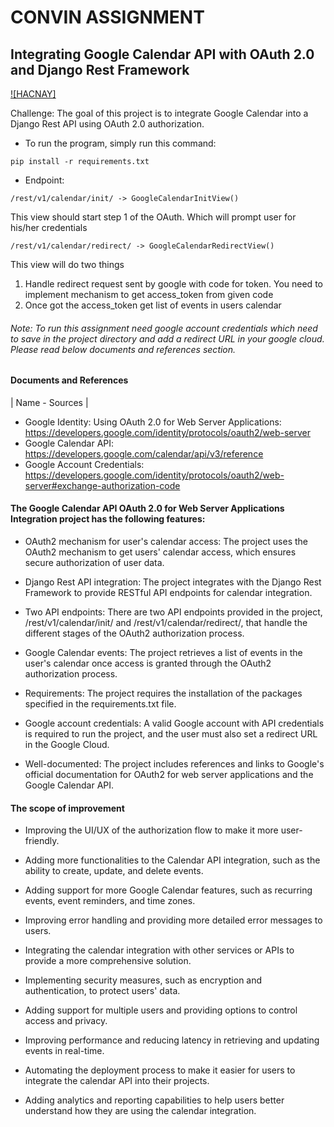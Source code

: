 # CONVIN ASSIGNMENT
## Integrating Google Calendar API with OAuth 2.0 and Django Rest Framework

[![HACNAY]](https://www.linkedin.com/in/hacnay/)



Challenge: The goal of this project is to integrate Google Calendar into a Django Rest API using OAuth 2.0 authorization.

- To run the program, simply run this command:

 ```
 pip install -r requirements.txt
 ```

- Endpoint:
```
/rest/v1/calendar/init/ -> GoogleCalendarInitView()
```
This view should start step 1 of the OAuth. Which will prompt user for his/her credentials

```
/rest/v1/calendar/redirect/ -> GoogleCalendarRedirectView()
```
This view will do two things
1. Handle redirect request sent by google with code for token. You
need to implement mechanism to get access_token from given
code
2. Once got the access_token get list of events in users calendar

###### Note: To run this assignment need google account credentials which need to save in the project directory and add a redirect URL in your google cloud. Please read below documents and references section.

#### Documents and References

| Name - Sources |

- Google Identity: Using OAuth 2.0 for Web Server Applications: https://developers.google.com/identity/protocols/oauth2/web-server
- Google Calendar API: https://developers.google.com/calendar/api/v3/reference
- Google Account Credentials: https://developers.google.com/identity/protocols/oauth2/web-server#exchange-authorization-code 


[PlDb]: <https://developers.google.com/identity/protocols/oauth2/web-server>
[PlGh]: <https://developers.google.com/calendar/api/v3/reference>
[PlIa]: <https://developers.google.com/identity/protocols/oauth2/web-server#exchange-authorization-codee>
#### The Google Calendar API OAuth 2.0 for Web Server Applications Integration project has the following features:

- OAuth2 mechanism for user's calendar access: The project uses the OAuth2 mechanism to get users' calendar access, which ensures secure authorization of user data.

- Django Rest API integration: The project integrates with the Django Rest Framework to provide RESTful API endpoints for calendar integration.

- Two API endpoints: There are two API endpoints provided in the project, /rest/v1/calendar/init/ and /rest/v1/calendar/redirect/, that handle the different stages of the OAuth2 authorization process.

- Google Calendar events: The project retrieves a list of events in the user's calendar once access is granted through the OAuth2 authorization process.

- Requirements: The project requires the installation of the packages specified in the requirements.txt file.

- Google account credentials: A valid Google account with API credentials is required to run the project, and the user must also set a redirect URL in the Google Cloud.

- Well-documented: The project includes references and links to Google's official documentation for OAuth2 for web server applications and the Google Calendar API.

#### The scope of improvement
- Improving the UI/UX of the authorization flow to make it more user-friendly.

- Adding more functionalities to the Calendar API integration, such as the ability to create, update, and delete events.

- Adding support for more Google Calendar features, such as recurring events, event reminders, and time zones.

- Improving error handling and providing more detailed error messages to users.

- Integrating the calendar integration with other services or APIs to provide a more comprehensive solution.

- Implementing security measures, such as encryption and authentication, to protect users' data.

- Adding support for multiple users and providing options to control access and privacy.

- Improving performance and reducing latency in retrieving and updating events in real-time.

- Automating the deployment process to make it easier for users to integrate the calendar API into their projects.

- Adding analytics and reporting capabilities to help users better understand how they are using the calendar integration.


